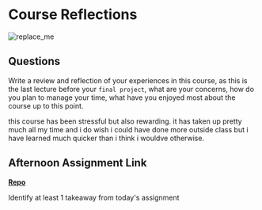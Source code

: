 # Course Reflections

![replace_me](https://codeworks.blob.core.windows.net/public/assets/img/illustrations/placeholder.svg)

## Questions

Write a review and reflection of your experiences in this course, as this is the last lecture before your `final project`, what are your concerns, how do you plan to manage your time, what have you enjoyed most about the course up to this point.


this course has been stressful but also rewarding. it has taken up pretty much all my time and i do wish i could have done more outside class but i have learned much quicker than i think i wouldve otherwise.
## Afternoon Assignment Link

**[Repo](https://github.com/JackFox77/<ASSIGNMENT_REPO>)**

Identify at least 1 takeaway from today's assignment
